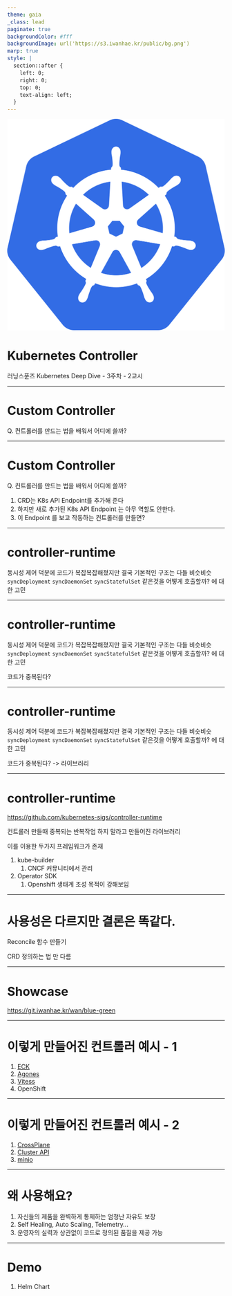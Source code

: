 ```yaml
---
theme: gaia
_class: lead
paginate: true
backgroundColor: #fff
backgroundImage: url('https://s3.iwanhae.kr/public/bg.png')
marp: true
style: |
  section::after {
    left: 0;
    right: 0;
    top: 0;
    text-align: left;
  }
---
```


![bg left:40% 80%](https://raw.githubusercontent.com/kubernetes/kubernetes/master/logo/logo.svg)

# **Kubernetes Controller**

러닝스푼즈
Kubernetes Deep Dive - 3주차 - 2교시

---

# Custom Controller

Q. 컨트롤러를 만드는 법을 배워서 어디에 쓸까?

---

# Custom Controller

Q. 컨트롤러를 만드는 법을 배워서 어디에 쓸까?

1. CRD는 K8s API Endpoint를 추가해 준다
2. 하지만 새로 추가된 K8s API Endpoint 는 아무 역할도 안한다.
3. 이 Endpoint 를 보고 작동하는 컨트롤러를 만들면?

---

# controller-runtime

동시성 제어 덕분에 코드가 복잡복잡해졌지만 결국 기본적인 구조는 다들 비슷비슷
`syncDeployment` `syncDaemonSet` `syncStatefulSet` 같은것을 어떻게 호출할까? 에 대한 고민

---

# controller-runtime

동시성 제어 덕분에 코드가 복잡복잡해졌지만 결국 기본적인 구조는 다들 비슷비슷
`syncDeployment` `syncDaemonSet` `syncStatefulSet` 같은것을 어떻게 호출할까? 에 대한 고민

코드가 중복된다?

---

# controller-runtime

동시성 제어 덕분에 코드가 복잡복잡해졌지만 결국 기본적인 구조는 다들 비슷비슷
`syncDeployment` `syncDaemonSet` `syncStatefulSet` 같은것을 어떻게 호출할까? 에 대한 고민

코드가 중복된다?
-> 라이브러리

---

# controller-runtime

https://github.com/kubernetes-sigs/controller-runtime

컨트롤러 만들때 중복되는 반복작업 하지 말라고 만들어진 라이브러리

이를 이용한 두가지 프레임워크가 존재

1. kube-builder
   1. CNCF 커뮤니티에서 관리
2. Operator SDK
   1. Openshift 생태계 조성 목적이 강해보임

---

# 사용성은 다르지만 결론은 똑같다.

Reconcile 함수 만들기

CRD 정의하는 법 만 다름

---

# Showcase

https://git.iwanhae.kr/wan/blue-green

---

# 이렇게 만들어진 컨트롤러 예시 - 1

1. [ECK](https://www.elastic.co/guide/en/cloud-on-k8s/current/k8s-quickstart.html)
2. [Agones](https://agones.dev/site/)
3. [Vitess](https://github.com/planetscale/vitess-operator/blob/main/docs/api.md)
4. OpenShift

---

# 이렇게 만들어진 컨트롤러 예시 - 2

1. [CrossPlane](https://www.crossplane.io/)
2. [Cluster API](https://cluster-api.sigs.k8s.io/)
3. [minio](https://min.io/)

---

# 왜 사용해요?

1. 자신들의 제품을 완벽하게 통제하는 엄청난 자유도 보장
2. Self Healing, Auto Scaling, Telemetry...
3. 운영자의 실력과 상관없이 코드로 정의된 품질을 제공 가능

---

# Demo

1. Helm Chart

